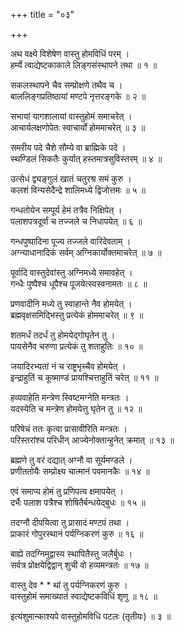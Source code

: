 +++
title = "०३"

+++
  
  
  
  
अथ वक्ष्ये विशेषेण वास्तु होमविधिं परम् ।  
हर्म्ये त्वाद्येष्टकाकाले लिङ्गसंस्थापने तथा ॥ १ ॥  
  
सकलस्थापने चैव सम्प्रोक्षणे तथैव च ।  
बाललिङ्गप्रतिष्ठायां मण्टपे नृत्तरङ्गके ॥ २ ॥  
  
सभायां यागशालायां वास्तुहोमं समाचरेत् ।  
आचार्यलक्षणोपेतः स्वाचार्यो होममाचरेत् ॥ ३ ॥  
  
समरीय पदे चैशे सौम्ये वा ब्राह्मिके पदे ।  
स्थण्डिलं सिकतैः कुर्यात् हस्तमात्रसुविस्तरम् ॥ ४ ॥  
  
उत्सेधं द्व्यङ्गुलं खातं चतुरश्र समं कुरु ।  
कलशं विन्यसेदैन्द्रे शालिमध्ये द्विजोत्तमः ॥ ५ ॥  
  
गन्धतोयेन सम्पूर्य हेमं तत्रैव निक्षिपेत् ।  
पलाशपत्रदूर्वां च तज्जले च निधापयेत् ॥ ६ ॥  
  
गन्धपुष्पादिना पूज्य तज्जले वारिदेवताम् ।  
अग्न्याधानादिकं सर्वम् अग्निकार्योक्तमाचरेत् ॥ ७ ॥  
  
पूर्वादि वास्तुदेवांस्तु अग्निमध्ये समावहेत् ।  
गन्धैः पुष्पैश्च धूपैश्च पूजयेत्स्वस्वनामतः ॥ ८ ॥  
  
प्रणवादीनि मध्ये तु स्वाहान्ते नैव होमयेत् ।  
ब्रह्मवृक्षसमिद्भिस्तु प्रत्येकं होममाचरेत् ॥ ९ ॥  
  
शतमर्धं तदर्धं तु होमयेद्गोघृतेन तु ।  
पायसेनैव चरुणा प्रत्येकं तु शताहुतिः ॥ १० ॥  
  
जयादिरभ्यतां नं च राष्ट्रभृच्चैव होमयेत् ।  
इन्द्राहुतिं च कूष्माण्डं प्रायश्चित्ताहुतिं चरेत् ॥ ११ ॥  
  
हव्यवाहेति मन्त्रेण स्विष्टमग्नेति मन्त्रतः ।  
यदस्येति च मन्त्रेण होमयेत्तु घृतेन तु ॥ १२ ॥  
  
परिषेचं ततः कृत्वा प्रासावीरिति मन्त्रतः ।  
परिस्तरांश्च परिधीन् आज्येनोक्तान्हुनेत् क्रमात् ॥ १३ ॥  
  
ब्रह्मणे तु वरं दद्यात् अग्नौ वा सूर्यमण्डले ।  
प्रणीततोयैः सम्प्रोक्ष्य चात्मानं पवमानकैः ॥ १४ ॥  
  
एवं समाप्य होमं तु प्रणिपत्य क्षमापयेत् ।  
दर्भैः पलाश पत्रैश्च शोषितैर्बन्धयेद्बुधः ॥ १५ ॥  
  
तदग्नौ दीपयित्वा तु प्रासादं मण्टपं तथा ।  
प्राकारं गोपुरस्थानं पर्यग्निकरणं कुरु ॥ १६ ॥  
  
बाह्ये तदग्निमुद्वास्य स्थापितैस्तु जलैर्बुधः ।  
सर्वत्र प्रोक्षयेद्विद्वान् शुची वो हव्यमन्त्रतः ॥ १७ ॥  
  
वास्तु देव * * थां तु पर्यग्निकरणं कुरु ।  
वास्तुहोमं समाख्यातं स्वाद्येष्टकविधिं शृणु ॥ १८ ॥  
  
इत्यंशुमान्काश्यपे वास्तुहोमविधि पटलः (तृतीयः) ॥ ३ ॥  